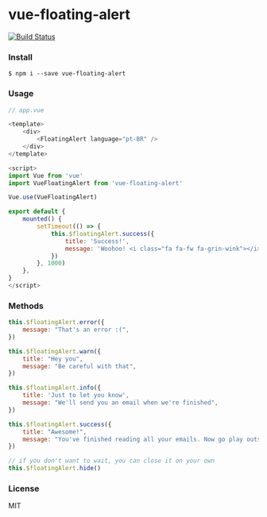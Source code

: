# vue-floating-alert

[![Build Status](https://travis-ci.org/ericmdantas/vue-floating-alert.svg?branch=master)](https://travis-ci.org/ericmdantas/vue-floating-alert)

### Install

```shell
$ npm i --save vue-floating-alert
```

### Usage

```js
// app.vue

<template>
    <div>   
        <FloatingAlert language="pt-BR" />
    </div>
</template>

<script>
import Vue from 'vue'
import VueFloatingAlert from 'vue-floating-alert'

Vue.use(VueFloatingAlert)

export default {
    mounted() {
        setTimeout(() => {
            this.$floatingAlert.success({
                title: 'Success!',
                message: 'Woohoo! <i class="fa fa-fw fa-grin-wink"></i>',
            })
        }, 1000)
    },
}
</script>
```

### Methods

```js
this.$floatingAlert.error({
    message: "That's an error :(",
})

this.$floatingAlert.warn({
    title: "Hey you",
    message: "Be careful with that",
})

this.$floatingAlert.info({
    title: 'Just to let you know',
    message: "We'll send you an email when we're finished",
})

this.$floatingAlert.success({
    title: "Awesome!",
    message: "You've finished reading all your emails. Now go play outside.",
})

// if you don't want to wait, you can close it on your own
this.$floatingAlert.hide() 
```

### License

MIT